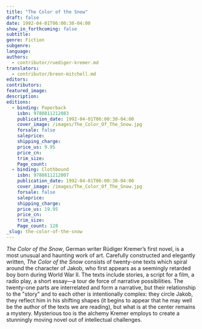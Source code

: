 ```yaml
---
title: "The Color of the Snow"
draft: false
date: 1992-04-01T06:00:30-04:00
show_in_forthcoming: false
subtitle:
genre: Fiction
subgenre:
language:
authors:
  - contributor/ruediger-kremer.md
translators:
  - contributor/breon-mitchell.md
editors:
contributors:
featured_image:
description:
editions:
  - binding: Paperback
    isbn: 9780811212083
    publication_date: 1992-04-01T06:00:30-04:00
    cover_image: /images/The_Color_Of_The_Snow.jpg
    forsale: false
    saleprice:
    shipping_charge:
    price_us: 9.95
    price_cn:
    trim_size:
    Page_count:
  - binding: Clothbound
    isbn: 9780811212007
    publication_date: 1992-04-01T06:00:30-04:00
    cover_image: /images/The_Color_Of_The_Snow.jpg
    forsale: false
    saleprice:
    shipping_charge:
    price_us: 19.95
    price_cn:
    trim_size:
    Page_count: 128
_slug: the-color-of-the-snow
---
```


_The Color of the Snow_, German writer Rüdiger Kremer’s first novel, is a most unusual and haunting work of art. Carefully constructed and elegantly written, _The Color of the Snow_ consists of twenty-one texts which spiral around the character of Jakob, who first appears as a seemingly retarded boy born during World War II. The texts include stories, a script for a film, a radio play, a short essay––a tour de force of narrative possibilities. The twenty-one parts are interrelated and form a narrative, but their relationship to the "story" and to each other is intentionally complex: they circle Jakob, they reflect him in his shifting shapes (it begins to appear that he may well be the author of the texts we are reading), but what is at the center remains a mystery. Mysterious too is the alchemy Kremer employs to create a stunningly moving novel out of intellectual challenges.

